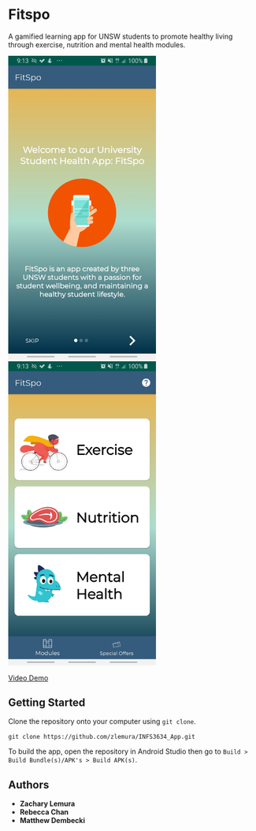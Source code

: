 # Fitspo

A gamified learning app for UNSW students to promote healthy living through exercise, nutrition and mental health modules.

<img src="https://github.com/zlemura/INFS3634_App/blob/master/demo/Intro.jpg" width="300"> <img src="https://github.com/zlemura/INFS3634_App/blob/master/demo/Menu.jpg" width="300">

[Video Demo](https://github.com/zlemura/INFS3634_App/blob/master/demo/Fitspo%20Demo.mp4)

## Getting Started

Clone the repository onto your computer using ```git clone```.

    git clone https://github.com/zlemura/INFS3634_App.git

To build the app, open the repository in Android Studio then go to ```Build > Build Bundle(s)/APK's > Build APK(s)```.

## Authors

* **Zachary Lemura**
* **Rebecca Chan**
* **Matthew Dembecki**